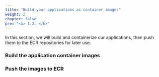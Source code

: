 ```yaml
---
title: "Build your applications as container images"
weight: 2
chapter: false
pre: "<b> 1.2. </b>"
---
```


In this section, we will build and containerize our applications, then push them to the ECR repositories for later use.

### Build the application container images

### Push the images to ECR